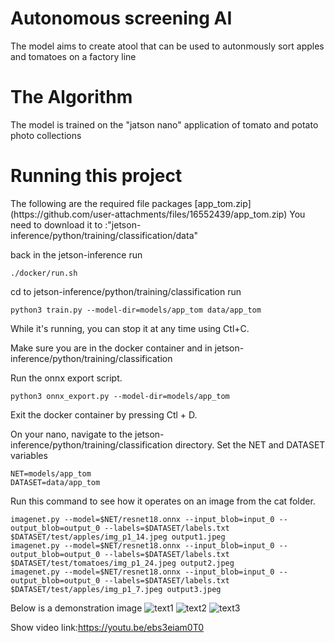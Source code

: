 <h1>Autonomous screening AI</h1>
  
The model aims to create atool that can be used to autonmously sort apples and tomatoes on a factory line
<h1>The Algorithm</h1>

The model is trained on the "jatson nano" application of tomato and potato photo collections
<h1>Running this project</h1>
The following are the required file packages
[app_tom.zip](https://github.com/user-attachments/files/16552439/app_tom.zip)
You need to download it to :"jetson-inference/python/training/classification/data"

back in the jetson-inference
run
```
./docker/run.sh
```
cd to jetson-inference/python/training/classification
run
```
python3 train.py --model-dir=models/app_tom data/app_tom
```
While it's running, you can stop it at any time using Ctl+C.

Make sure you are in the docker container and in jetson-inference/python/training/classification

Run the onnx export script.
```
python3 onnx_export.py --model-dir=models/app_tom
```
Exit the docker container by pressing Ctl + D.



On your nano, navigate to the jetson-inference/python/training/classification directory.
Set the NET and DATASET variables
```
NET=models/app_tom
DATASET=data/app_tom
```


Run this command to see how it operates on an image from the cat folder.
```
imagenet.py --model=$NET/resnet18.onnx --input_blob=input_0 --output_blob=output_0 --labels=$DATASET/labels.txt $DATASET/test/apples/img_p1_14.jpeg output1.jpeg
imagenet.py --model=$NET/resnet18.onnx --input_blob=input_0 --output_blob=output_0 --labels=$DATASET/labels.txt $DATASET/test/tomatoes/img_p1_24.jpeg output2.jpeg
imagenet.py --model=$NET/resnet18.onnx --input_blob=input_0 --output_blob=output_0 --labels=$DATASET/labels.txt $DATASET/test/apples/img_p1_7.jpeg output3.jpeg
```
Below is a demonstration image
![text1](https://github.com/user-attachments/assets/715f6ee9-3e91-4588-a1c6-cb3c5cbf10fd)
![text2](https://github.com/user-attachments/assets/8a2a8bd8-88b6-411e-8af8-2a0100f8ff7d)
![text3](https://github.com/user-attachments/assets/7b0e01d0-ffc8-4bc7-a062-cd3d92f48280)

Show video link:https://youtu.be/ebs3eiam0T0
